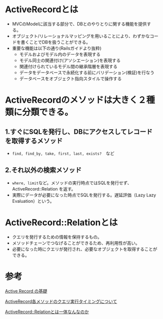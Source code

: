 # ActiveRecordとは
- MVCのModelに該当する部分で、DBとのやりとりに関する機能を提供する。
- オブジェクト/リレーショナルマッピングを用いることにより、わずかなコードを書くことでDBを扱うことができる。
- 重要な機能は以下の通り(Railsガイドより抜粋)
  - モデルおよびモデル内のデータを表現する
  - モデル同士の関連付け(アソシエーション)を表現する
  - 関連付けられているモデル間の継承階層を表現する
  - データをデータベースで永続化する前にバリデーション(検証)を行なう
  - データベースをオブジェクト指向スタイルで操作する

# ActiveRecordのメソッドは大きく２種類に分類できる。
## 1.すぐにSQLを発行し、DBにアクセスしてレコードを取得するメソッド
- `find, find_by, take, first, last, exists?`　など
## 2.それ以外の検索メソッド
- `where, limit`など。メソッドの実行時点ではSQLを発行せず、ActiveRecord::Relation を返す。
- 実際にデータが必要になった時点でSQLを発行する。遅延評価（Lazy Lazy Evaluation）という。

# ActiveRecord::Relationとは
- クエリを発行するための情報を保持するもの。
- メソッドチェーンでつなげることができるため、再利用性が高い。
- 必要になった時にクエリが発行され、必要なオブジェクトを取得することができる。

# 参考
[Active Record の基礎](https://railsguides.jp/active_record_basics.html)

[ActiveRecord各メソッドのクエリ実行タイミングについて](https://qiita.com/ykamez/items/0c81a33ec1b90219d541)

[ActiveRecord::Relationとは一体なんなのか](https://spirits.appirits.com/doruby/8831/?cn-reloaded=1)
